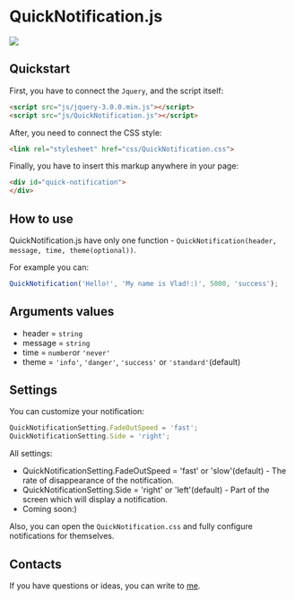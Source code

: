 # QuickNotification.js

![](blob:https%3A//drive.google.com/04b1ae22-dc44-4cda-af48-6c4dfb137164)

Quickstart
--------

First, you have to connect the `Jquery`, and the script itself:

```html
<script src="js/jquery-3.0.0.min.js"></script>
<script src="js/QuickNotification.js"></script>
```

After, you need to connect the CSS style:

```html
<link rel="stylesheet" href="css/QuickNotification.css">
```

Finally, you have to insert this markup anywhere in your page:

```html
<div id="quick-notification">
</div>
```

How to use
--------

QuickNotification.js have only one function - `QuickNotification(header, message, time, theme(optional))`.

For example you can:

```js
QuickNotification('Hello!', 'My name is Vlad!:)', 5000, 'success');
```

Arguments values
--------

* header = `string`
* message = `string`
* time = `number`or `'never'`
* theme = `'info'`, `'danger'`, `'success'` or `'standard'`(default)

Settings
--------

You can customize your notification:

```js
QuickNotificationSetting.FadeOutSpeed = 'fast';
QuickNotificationSetting.Side = 'right';
```

All settings:

* QuickNotificationSetting.FadeOutSpeed = 'fast' or 'slow'(default) - The rate of disappearance of the notification.
* QuickNotificationSetting.Side = 'right' or 'left'(default) - Part of the screen which will display a notification.
* Coming soon:)

Also, you can open the `QuickNotification.css` and fully configure notifications for themselves.

Contacts
--------

If you have questions or ideas, you can write to [me](https://new.vk.com/bitfox4d).
